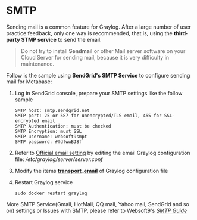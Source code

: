 # SMTP

Sending mail is a common feature for Graylog. After a large number of user practice feedback, only one way is recommended, that is, using the **third-party STMP service** to send the email.

> Do not try to install **Sendmail** or other Mail server software on your Cloud Server for sending mail, because it is very difficulty in maintenance.

Follow is the sample using **SendGrid's SMTP Service** to configure sending mail for Metabase:

1. Log in SendGrid console, prepare your SMTP settings like the follow sample
   ```
   SMTP host: smtp.sendgrid.net
   SMTP port: 25 or 587 for unencrypted/TLS email, 465 for SSL-encrypted email
   SMTP Authentication: must be checked
   SMTP Encryption: must SSL
   SMTP username: websoft9smpt
   SMTP password: #fdfwwBJ8f    
   ```
2. Refer to [Official email setting](https://docs.graylog.org/en/3.3/pages/configuration/server.conf.html#email) by editing the email Graylog configuration file: */etc/graylog/server/server.conf*

3. Modify the items **[transport_email](https://docs.graylog.org/en/3.3/pages/configuration/server.conf.html#email)**  of Graylog configuration file

4. Restart Graylog service
   ```
   sudo docker restart graylog
   ```

More SMTP Service(Gmail, HotMail, QQ mail, Yahoo mail, SendGrid and so on)  settings or Issues with SMTP, please refer to Websoft9's *[SMTP Guide](https://support.websoft9.com/docs/faq/tech-smtp.html)*
